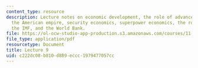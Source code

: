 ```yaml
---
content_type: resource
description: Lecture notes on economic development, the role of advanced countries,
  the American empire, security economics, superpower economics, the role of Japan,
  the IMF, and the World Bank.
file: https://ol-ocw-studio-app-production.s3.amazonaws.com/courses/11-167-economic-development-technical-capabilities-spring-2004/c222dc08b810d889eccc1979477057cc_lec_9.pdf
file_type: application/pdf
resourcetype: Document
title: Lecture 9
uid: c222dc08-b810-d889-eccc-1979477057cc
---
```

